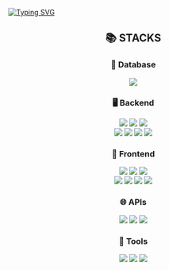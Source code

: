 [![Typing SVG](https://readme-typing-svg.demolab.com/?lines=Welcome+to+Hyeyeon's+GitHub&fontColor=black)](https://git.io/typing-svg)

<div align="center">
  <h2>📚 STACKS</h2>

  <!-- Database -->
  <h3>📂 Database</h3>
  <div>
    <img src="https://img.shields.io/badge/oracle-F80000?style=for-the-badge&logo=oracle&logoColor=white">
  </div>
  
  <!-- Server -->
  <h3>🖥️ Backend</h3>
  <div>
    <img src="https://img.shields.io/badge/java-007396?style=for-the-badge&logo=java&logoColor=white">
    <img src="https://img.shields.io/badge/spring boot-6DB33F?style=for-the-badge&logo=springboot&logoColor=white">
    <img src="https://img.shields.io/badge/spring security-6DB33F?style=for-the-badge&logo=springsecurity&logoColor=white">
  </div>
  <div>
    <img src="https://img.shields.io/badge/jpa-6DB33F?style=for-the-badge&logo=jpa&logoColor=white">
    <img src="https://img.shields.io/badge/node.js-339933?style=for-the-badge&logo=node.js&logoColor=white">
    <img src="https://img.shields.io/badge/thymeleaf-005F9E?style=for-the-badge&logo=thymeleaf&logoColor=white">
    <img src="https://img.shields.io/badge/apache tomcat-F8DC75?style=for-the-badge&logo=apachetomcat&logoColor=black">
  </div>

  <!-- Frontend -->
  <h3>🎨 Frontend</h3>
  <div>
    <img src="https://img.shields.io/badge/javascript-F7DF1E?style=for-the-badge&logo=javascript&logoColor=black">
    <img src="https://img.shields.io/badge/react-61DAFB?style=for-the-badge&logo=react&logoColor=black">
    <img src="https://img.shields.io/badge/redux-764ABC?style=for-the-badge&logo=redux&logoColor=white">
  </div>
  <div>
    <img src="https://img.shields.io/badge/html-E34F26?style=for-the-badge&logo=html5&logoColor=white">
    <img src="https://img.shields.io/badge/css-1572B6?style=for-the-badge&logo=css3&logoColor=white">
    <img src="https://img.shields.io/badge/bootstrap-7952B3?style=for-the-badge&logo=bootstrap&logoColor=white">
    <img src="https://img.shields.io/badge/jquery-0769AD?style=for-the-badge&logo=jquery&logoColor=white">
  </div>

  <!-- APIs -->
  <h3>🌐 APIs</h3>
  <div>
    <img src="https://img.shields.io/badge/naver maps-03C75A?style=for-the-badge&logo=naver&logoColor=white">
    <img src="https://img.shields.io/badge/naver coordinates API-03C75A?style=for-the-badge&logo=naver&logoColor=white">
    <img src="https://img.shields.io/badge/kakao address API-FFCD00?style=for-the-badge&logo=kakaotalk&logoColor=black">
  </div>
  
  <!-- Tools -->
  <h3>🔧 Tools</h3>
  <div>
    <img src="https://img.shields.io/badge/git-F05032?style=for-the-badge&logo=git&logoColor=white">
    <img src="https://img.shields.io/badge/github-181717?style=for-the-badge&logo=github&logoColor=white">
    <img src="https://img.shields.io/badge/vs code-007ACC?style=for-the-badge&logo=visualstudiocode&logoColor=white">
  </div>
</div>

